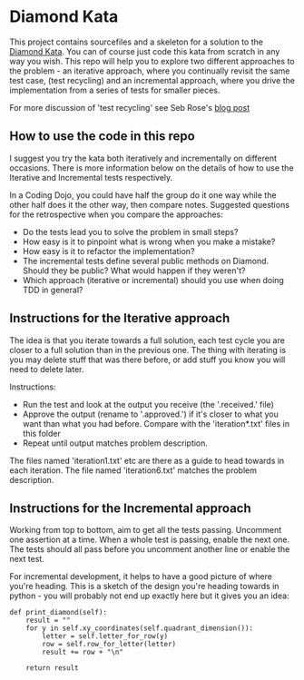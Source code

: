 Diamond Kata
============

This project contains sourcefiles and a skeleton for a solution to the [Diamond Kata](https://sammancoaching.org/kata_descriptions/diamond.html). You can of course just code
this kata from scratch in any way you wish. This repo will help you to explore two different approaches to the
problem - an iterative approach, where you continually revisit the same test case, (test recycling) and an incremental approach, where you drive the implementation from a series of tests for smaller pieces.

For more discussion of 'test recycling' see Seb Rose's [blog post](http://claysnow.co.uk/recycling-tests-in-tdd/)


How to use the code in this repo
--------------------------------

I suggest you try the kata both iteratively and incrementally on different occasions. There is more information below on the details of how to use the Iterative and Incremental tests respectively. 

In a Coding Dojo, you could have half the group do it one way while the other half does it the other way, then compare notes. Suggested questions for the retrospective when you compare the approaches:

* Do the tests lead you to solve the problem in small steps?
* How easy is it to pinpoint what is wrong when you make a mistake?
* How easy is it to refactor the implementation?
* The incremental tests define several public methods on Diamond. Should they be public? What would happen if they weren't?
* Which approach (iterative or incremental) should you use when doing TDD in general?

Instructions for the Iterative approach
----------------------------------------

The idea is that you iterate towards a full solution, each test cycle you are closer to a full solution than in the previous one. The thing with iterating is you may delete stuff that was there before, or add stuff you know you will need to delete later.

Instructions:
* Run the test and look at the output you receive (the '.received.' file)
* Approve the output (rename to '.approved.') if it's closer to what you want than what you had before. Compare with the 'iteration*.txt' files in this folder
* Repeat until output matches problem description.

The files named 'iteration1.txt' etc are there as a guide to head towards in each iteration.
The file named 'iteration6.txt' matches the problem description.

Instructions for the Incremental approach
-----------------------------------------

Working from top to bottom, aim to get all the tests passing.
Uncomment one assertion at a time. When a whole test is passing, enable the next one. The tests should all pass before you uncomment another line or enable the next test.

For incremental development, it helps to have a good picture of where you're heading. This is a sketch of
the design you're heading towards in python - you will probably not end up exactly here but it gives you an idea:

    def print_diamond(self):
        result = ""
        for y in self.xy_coordinates(self.quadrant_dimension()):
            letter = self.letter_for_row(y)
            row = self.row_for_letter(letter)
            result += row + "\n"

        return result


